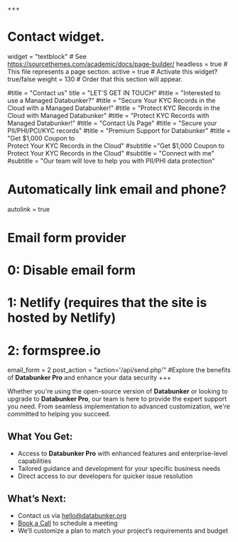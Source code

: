 +++
# Contact widget.
widget = "textblock"  # See https://sourcethemes.com/academic/docs/page-builder/
headless = true  # This file represents a page section.
active = true  # Activate this widget? true/false
weight = 130  # Order that this section will appear.

#title = "Contact us"
title = "LET'S GET IN TOUCH"
#title = "Interested to use a Managed Databunker?"
#title = "Secure Your KYC Records in the Cloud with a Managed Databunker!"
#title = "Protect KYC Records in the Cloud with Managed Databunker"
#title = "Protect KYC Records with Managed Databunker!"
#title = "Contact Us Page"
#title = "Secure your PII/PHI/PCI/KYC records"
#title = "Premium Support for Databunker"
#title = "Get $1,000 Coupon to<br/>Protect Your KYC Records in the Cloud"
#subtitle ="Get $1,000 Coupon to Protect Your KYC Records in the Cloud"
#subtitle = "Connect with me"
#subtitle = "Our team will love to help you with PII/PHI data protection"

# Automatically link email and phone?
autolink = true

# Email form provider
#   0: Disable email form
#   1: Netlify (requires that the site is hosted by Netlify)
#   2: formspree.io
email_form = 2
post_action = "action='/api/send.php'"
#Explore the benefits of **Databunker Pro** and enhance your data security
+++
<style>
.article-metadata {display:none;}
</style>

Whether you're using the open-source version of **Databunker** or looking to upgrade to **Databunker Pro**, our team is here to provide the expert support you need. From seamless implementation to advanced customization, we're committed to helping you succeed.

## What You Get:
* Access to **Databunker Pro** with enhanced features and enterprise-level capabilities
* Tailored guidance and development for your specific business needs
* Direct access to our developers for quicker issue resolution


## What’s Next:

* Contact us via hello@databunker.org
* <a href="/api/meeting.php">Book a Call</a> to schedule a meeting
* We’ll customize a plan to match your project’s requirements and budget

&nbsp;
